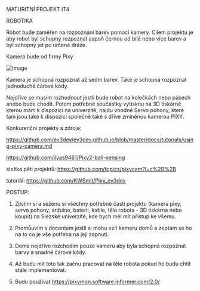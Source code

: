 MATURITNÍ PROJEKT IT4

ROBOTIKA

Robot bude zaměřen na rozpoznání barev pomocí kamery. Cílem projektu je aby robot byl schopný rozpoznat aspoň černou od bílé nebo více barev a byl schopný jet po určené dráze.

Kamera bude od firmy Pixy

![image](https://github.com/user-attachments/assets/d4877efa-77d0-44a7-ac8a-69d06fae34d1)

Kamera je schopná rozpoznat až sedm barev. Také je schopná rozpoznat jednoduché čárové kódy.

Nejdříve se musím rozhodnout jestli bude robot na kolečkách nebo pásech anebo bude chodit. Potom potřebné součástky vytisknu na 3D tiskárně kterou mám k dispozici na univerzitě, najdu vhodné Servo pohony, které tam jsou také k dispozici společně také s dříve zmíněnou kamerou PIXY.

Konkurenční projekty a zdroje: 

https://github.com/ev3dev/ev3dev.github.io/blob/master/docs/tutorials/using-pixy-camera.md

https://github.com/ilyas9461/Pixy2-ball-sensing

složka pěti projektů: https://github.com/topics/pixycam?l=c%2B%2B

tutoriál: https://github.com/KWSmit/Pixy_ev3dev

POSTUP: 

1. Zjistím si a seženu si všechny potřebné části projektu (kamera pixy, servo pohony, arduino, baterii, kable, tělo robota - 3D tiskárna nebo koupit) na Slezské univerzitě, kde bych měl mít přístup ke všemu.

2. Promůuvím s docentem jestli si mohu vzít kameru domů a zeptám se ho na to co je vše potřeba na její zapnutí.

3. Doma nejdříve rozchodím pouze kameru aby byla schopná rozpoznat barvy a snadné čárové kódy.

4. Až budu mít toto tak začnu pracovat na těle robota pokud ho budu chtít stále implementovat.

5. Budu používat https://pixymon.software.informer.com/2.0/
